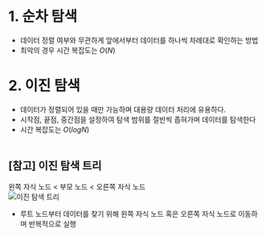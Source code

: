 # 1. 순차 탐색
- 데이터 정렬 여부와 무관하게 앞에서부터 데이터를 하나씩 차례대로 확인하는 방법
- 최악의 경우 시간 복잡도는 $O(N)$

# 2. 이진 탐색
- 데이터가 정렬되어 있을 때만 가능하며 대용량 데이터 처리에 유용하다.
- 시작점, 끝점, 중간점을 설정하여 탐색 범위를 절반씩 좁혀가며 데이터를 탐색한다
- 시간 복잡도는 $O(logN)$
<br><br>
## [참고] 이진 탐색 트리
왼쪽 자식 노드 < 부모 노드 < 오른쪽 자식 노드 <br>
![이진 탐색 트리](https://user-images.githubusercontent.com/116150072/216348313-cc911023-4b2a-4778-9ddf-4e77f0ae3fbc.png)
- 루트 노드부터 데이터를 찾기 위해 왼쪽 자식 노드 혹은 오른쪽 자식 노드로 이동하며 반복적으로 실행
